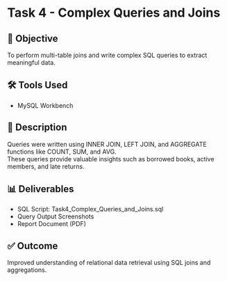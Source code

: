 # Task 4 - Complex Queries and Joins

## 🎯 Objective
To perform multi-table joins and write complex SQL queries to extract meaningful data.

## 🛠️ Tools Used
- MySQL Workbench

## 📘 Description
Queries were written using INNER JOIN, LEFT JOIN, and AGGREGATE functions like COUNT, SUM, and AVG.  
These queries provide valuable insights such as borrowed books, active members, and late returns.

## 📊 Deliverables
- SQL Script: Task4_Complex_Queries_and_Joins.sql
- Query Output Screenshots
- Report Document (PDF)

## ✅ Outcome
Improved understanding of relational data retrieval using SQL joins and aggregations.

